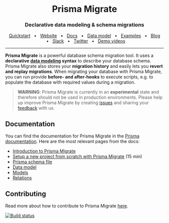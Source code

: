 <br />

<div align="center">
  <h1>Prisma Migrate</h1>
  <p><h3 align="center">Declarative data modeling & schema migrations</h3></p>
  <a href="https://www.prisma.io/docs/getting-started/quickstart">Quickstart</a>
  <span>&nbsp;&nbsp;•&nbsp;&nbsp;</span>
  <a href="https://www.prisma.io/">Website</a>
  <span>&nbsp;&nbsp;•&nbsp;&nbsp;</span>
  <a href="https://www.prisma.io/docs/">Docs</a>
    <span>&nbsp;&nbsp;•&nbsp;&nbsp;</span>
  <a href="https://www.prisma.io/docs/reference/tools-and-interfaces/prisma-schema/data-model">Data model</a>
  <span>&nbsp;&nbsp;•&nbsp;&nbsp;</span>
  <a href="https://github.com/prisma/prisma-examples/tree/master/experimental">Examples</a>
  <span>&nbsp;&nbsp;•&nbsp;&nbsp;</span>
  <a href="https://www.prisma.io/blog">Blog</a>
  <span>&nbsp;&nbsp;•&nbsp;&nbsp;</span>
  <a href="https://slack.prisma.io/">Slack</a>
  <span>&nbsp;&nbsp;•&nbsp;&nbsp;</span>
  <a href="https://twitter.com/prisma">Twitter</a>
  <span>&nbsp;&nbsp;•&nbsp;&nbsp;</span>
  <a href="https://www.youtube.com/watch?v=0RhtQgIs-TE&list=PLn2e1F9Rfr6k9PnR_figWOcSHgc_erDr5&index=1">Demo videos</a>
</div>

<hr>

**Prisma Migrate** is a powerful database schema migration tool. It uses a **declarative [data modeling](https://www.prisma.io/docs/understand-prisma/data-modeling) syntax** to describe your database schema. Prisma Migrate also stores your **migration history** and easily lets you **revert and replay migrations**. When migrating your database with Prisma Migrate, you can run provide **before- and after-hooks** to execute scripts, e.g. to populate the database with required values during a migration.

> **WARNING**: Prisma Migrate is currently in an **experimental** state and therefore should not be used in production environments. Please help up improve Prisma Migrate by creating [issues](https://github.com/prisma/migrate/issues/new/choose) and sharing your [feedback](https://slack.prisma.io/) with us.

## Documentation

You can find the documentation for Prisma Migrate in the [Prisma documentation](https://www.prisma.io/docs/getting-started/setup-prisma/start-from-scratch-prisma-migrate). Here are the most relevant pages from the docs:

- [Introduction to Prisma Migrate](https://www.prisma.io/docs/reference/tools-and-interfaces/prisma-migrate)
- [Setup a new project from scratch with Prisma Migrate](https://www.prisma.io/docs/getting-started/setup-prisma/start-from-scratch-prisma-migrate) (15 min)
- [Prisma schema file](https://www.prisma.io/docs/reference/tools-and-interfaces/prisma-schema/prisma-schema-file)
- [Data model](https://www.prisma.io/docs/reference/tools-and-interfaces/prisma-schema/data-model)
- [Models](https://www.prisma.io/docs/reference/tools-and-interfaces/prisma-schema/models)
- [Relations](https://www.prisma.io/docs/reference/tools-and-interfaces/prisma-schema/relations)

## Contributing

Read more about how to contribute to Prisma Migrate [here](https://github.com/prisma/migrate/blob/master/CONTRIBUTING.md).

[![Build status](https://badge.buildkite.com/9caba29c5511a465e0cbf0f6b2f62173145d3dd90cf56c4daf.svg)](https://buildkite.com/prisma/migrate)
